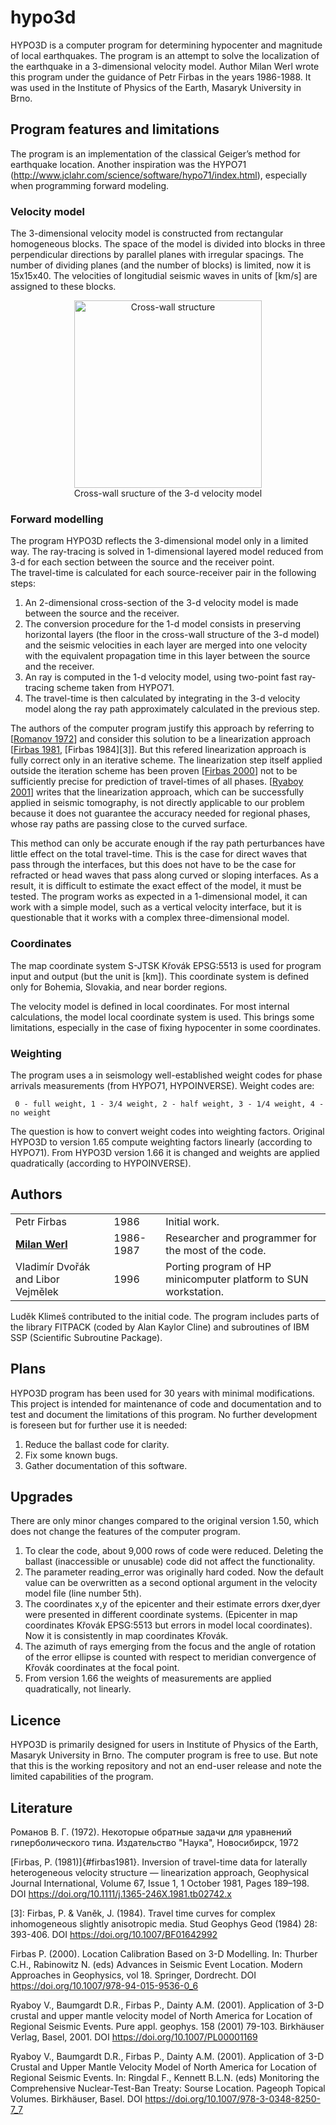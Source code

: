 
# hypo3d
HYPO3D is a computer program for determining hypocenter and magnitude of local earthquakes.
The program is an attempt to solve the localization of the earthquake in a 3-dimensional velocity model.
Author Milan Werl wrote this program under the guidance of Petr Firbas in the years 1986-1988.
It was used in the Institute of Physics of the Earth, Masaryk University in Brno.

## Program features and limitations

The program is an implementation of the classical Geiger’s method for earthquake location.
Another inspiration was the HYPO71 (http://www.jclahr.com/science/software/hypo71/index.html),
especially when programming forward modeling.

### Velocity model
The 3-dimensional velocity model is constructed from rectangular homogeneous blocks.
The space of the model is divided into blocks in three perpendicular directions by parallel planes with irregular spacings.
The number of dividing planes (and the number of blocks) is limited, now it is 15x15x40.
The velocities of longitudial seismic waves in units of [km/s] are assigned to these blocks.

<p align="center">
<img src="doc/img/panelak.png" alt="Cross-wall structure" style="height: 300px" />
<br>
Cross-wall sructure of the 3-d velocity model
</p>

### Forward modelling
The program HYPO3D reflects the 3-dimensional model only in a limited way.
The ray-tracing is solved in 1-dimensional layered model reduced from 3-d for each section 
between the source and the receiver point.   
The travel-time is calculated for each source-receiver pair in the following steps:  
1) An 2-dimensional cross-section of the 3-d velocity model is made between the source and the receiver.  
2) The conversion procedure for the 1-d model consists in preserving horizontal layers (the floor in the cross-wall structure of the 3-d model) and the seismic velocities in each layer are merged into one velocity with the equivalent propagation time in this layer between the source and the receiver.   
3) An ray is computed in the 1-d velocity model, using two-point fast ray-tracing scheme taken from HYPO71.   
4) The travel-time is then calculated by integrating in the 3-d velocity model along the ray path approximately calculated in the previous step.

The authors of the computer program justify this approach by referring to [[Romanov 1972](#romanov1972)] 
and consider this solution to be a linearization approach [[Firbas 1981](#firbas1981), [Firbas 1984][3]].
But this refered linearization approach is fully correct only in an iterative scheme.
The linearization step itself applied outside the iteration scheme has been proven [[Firbas 2000](#firbas2000)]
not to be sufficiently precise for prediction of travel-times of all phases.  [[Ryaboy 2001](#ryaboy2001)] writes that
the linearization approach, which can be successfully applied in seismic tomography, 
is not directly applicable to our problem because it does not guarantee the accuracy needed for regional phases, 
whose ray paths are passing close to the curved surface.  

This method can only be accurate enough if the ray path perturbances have little effect on the total travel-time.
This is the case for direct waves that pass through the interfaces, but this does not have to be the case for refracted or head waves that pass along curved or sloping interfaces.
As a result, it is difficult to estimate the exact effect of the model, it must be tested.
The program works as expected in a 1-dimensional model, it can work with a simple model, such as a vertical velocity interface, but it is questionable that it works with a complex three-dimensional model.


### Coordinates
The map coordinate system S-JTSK Křovák EPSG:5513 is used for program input and output
(but the unit is [km]).
This coordinate system is defined only for Bohemia, Slovakia, and near border regions.

The velocity model is defined in local coordinates.
For most internal calculations, the model local coordinate system is used.
This brings some limitations, especially in the case of fixing hypocenter in some coordinates.

### Weighting
The program uses a in seismology well-established weight codes for phase arrivals measurements
(from HYPO71, HYPOINVERSE).
Weight codes are:
```
 0 - full weight, 1 - 3/4 weight, 2 - half weight, 3 - 1/4 weight, 4 - no weight
```
The question is how to convert weight codes into weighting factors. 
Original HYPO3D to version 1.65 compute weighting factors linearly (according to HYPO71). 
From HYPO3D version 1.66 it is changed and weights are applied quadratically (according to HYPOINVERSE).

## Authors

| | | |
|-|-|-|
|   Petr Firbas   | 1986 | Initial work. |
| [**Milan Werl**](https://cz.linkedin.com/in/milan-werl-a174357?trk=org-employees_mini-profile_cta) | 1986-1987 | Researcher and programmer for the most of the code. |
| Vladimír Dvořák and Libor Vejmělek | 1996 | Porting program of HP minicomputer platform to SUN workstation. |

Luděk Klimeš contributed to the initial code.
The program includes parts of the library FITPACK (coded by Alan Kaylor Cline) and
subroutines of IBM SSP (Scientific Subroutine Package).

## Plans
HYPO3D program has been used for 30 years with minimal modifications. 
This project is intended for maintenance of code and documentation and
to test and document the limitations of this program.
No further development is foreseen but for further use it is needed:

1. Reduce the ballast code for clarity.
1. Fix some known bugs.
1. Gather documentation of this software.

## Upgrades

There are only minor changes compared to the original version 1.50, 
which does not change the features of the computer program.

1. To clear the code, about 9,000 rows of code were reduced.
   Deleting the ballast (inaccessible or unusable) code 
   did not affect the functionality.
2. The parameter reading_error was originally hard coded.
   Now the default value can be overwritten
   as a second optional argument in the velocity model file (line number 5th).
3. The coordinates x,y of the epicenter and their estimate errors dxer,dyer
   were presented in different coordinate systems.
   (Epicenter in map coordinates Křovák EPSG:5513 but errors in model local coordinates).
   Now it is consistently in map coordinates Křovák.  
4. The azimuth of rays emerging from the focus and the angle
   of rotation of the error ellipse is counted with respect
   to meridian convergence of Křovák coordinates at the focal point.
5. From version 1.66 the weights of measurements are applied quadratically, not linearly.


## Licence
HYPO3D is primarily designed for users in Institute of Physics of the Earth, Masaryk University in Brno.
The computer program is free to use. 
But note that this is the working repository and not an end-user release 
and note the limited capabilities of the program.

## Literature

<span id="romanov1972">Романов В. Г. (1972)</span>. Некоторые обратные задачи для уравнений гиперболического типа. Издательство "Наукa", Новосибирск, 1972

[Firbas, P. (1981)]{#firbas1981}</span>. Inversion of travel-time data for laterally heterogeneous velocity structure — linearization approach, Geophysical Journal International, Volume 67, Issue 1, 1 October 1981, Pages 189–198.
DOI https://doi.org/10.1111/j.1365-246X.1981.tb02742.x

[3]: Firbas, P. & Vaněk, J. (1984)</span>. Travel time curves for complex inhomogeneous slightly anisotropic media. Stud Geophys Geod (1984) 28: 393-406.
DOI https://doi.org/10.1007/BF01642992

<span id="firbas2000">Firbas P. (2000)</span>. Location Calibration Based on 3-D Modelling. In: Thurber C.H., Rabinowitz N. (eds) Advances in Seismic Event Location. Modern Approaches in Geophysics, vol 18. Springer, Dordrecht.
DOI https://doi.org/10.1007/978-94-015-9536-0_6 

<span id="ryaboy2001">Ryaboy V., Baumgardt D.R., Firbas P., Dainty A.M. (2001)</span>. Application of 3-D crustal and upper mantle velocity model of North America for Location of Regional Seismic Events. Pure appl. geophys. 158 (2001) 79-103. Birkhäuser Verlag, Basel, 2001.
DOI https://doi.org/10.1007/PL00001169

<span id="ryaboy2001b">Ryaboy V., Baumgardt D.R., Firbas P., Dainty A.M. (2001)</span>. Application of 3-D Crustal and Upper Mantle Velocity Model of North America for Location of Regional Seismic Events. In: Ringdal F., Kennett B.L.N. (eds) Monitoring the Comprehensive Nuclear-Test-Ban Treaty: Sourse Location. Pageoph Topical Volumes. Birkhäuser, Basel.
DOI https://doi.org/10.1007/978-3-0348-8250-7_7

